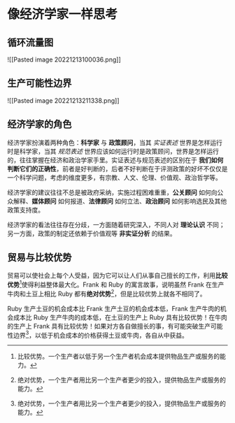 # 像经济学家一样思考

## 循环流量图

![[Pasted image 20221213100036.png]]

## 生产可能性边界

![[Pasted image 20221213211338.png]]

## 经济学家的角色

经济学家扮演着两种角色：**科学家** 与 **政策顾问**，当其 *实证表述* 世界是怎样运行时是科学家，当其 *规范表述* 世界应该如何运行时是政策顾问，世界是怎样运行的，往往掌握在经济和政治学家手里。实证表述与规范表述的区别在于 **我们如何判断它们的正确性**，前者是好判断的，后者不好判断在于评测政策的好坏不仅仅是一个科学问题，考虑的维度更多，有宗教、人文、伦理、价值观、政治哲学等。

经济学家的建议往往不总是被政府采纳，实施过程困难重重，**公关顾问** 如何向公众解释、**媒体顾问** 如何报道、**法律顾问** 如何立法、**政治顾问** 如何影响选民及其他政策支持度。

经济学家的看法往往存在分歧，一方面随着研究深入，不同人对 **理论认识** 不同；另一方面，政策的制定还依赖于价值观等 **非实证分析** 的结果。

## 贸易与比较优势

贸易可以使社会上每个人受益，因为它可以让人们从事自己擅长的工作，利用**比较优势**[^1]使得利益整体最大化。Frank 和 Ruby 的寓言故事，说明虽然 Frank 在生产牛肉和土豆上相比 Ruby 都有**绝对优势**[^2]，但是比较优势上就各不相同了。  

Ruby 生产土豆的机会成本比 Frank 生产土豆的机会成本低，Frank 生产牛肉的机会成本比 Ruby 生产牛肉的成本低，在土豆的生产上 Ruby 具有比较优势！在牛肉的生产上 Frank 具有比较优势！如果对方各自做擅长的事，有可能突破生产可能性边界[^3]，以低于机会成本的价格获得土豆或牛肉，各自从中获益。

[^1]: 比较优势。一个生产者以低于另一个生产者机会成本提供物品生产或服务的能力。

[^2]: 绝对优势，一个生产者用比另一个生产者更少的投入，提供物品生产或服务的能力。

[^3]: 绝对优势，一个生产者用比另一个生产者更少的投入，提供物品生产或服务的能力。
